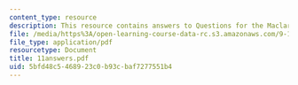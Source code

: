 ```yaml
---
content_type: resource
description: This resource contains answers to Questions for the Maclaren, et al paper.
file: /media/https%3A/open-learning-course-data-rc.s3.amazonaws.com/9-12-experimental-molecular-neurobiology-fall-2006/5bfd48c5468923c0b93cbaf7277551b4_11answers.pdf
file_type: application/pdf
resourcetype: Document
title: 11answers.pdf
uid: 5bfd48c5-4689-23c0-b93c-baf7277551b4
---
```

